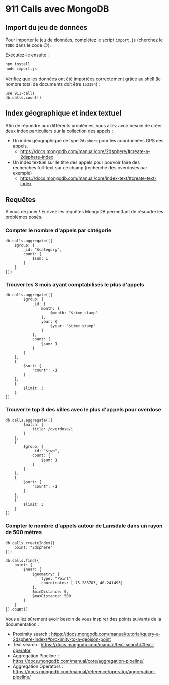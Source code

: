 # 911 Calls avec MongoDB

## Import du jeu de données

Pour importer le jeu de données, complétez le script `import.js` (cherchez le `TODO` dans le code :wink:).

Exécutez-le ensuite :

```bash
npm install
node import.js
```

Vérifiez que les données ont été importées correctement grâce au shell (le nombre total de documents doit être `153194`) :

```
use 911-calls
db.calls.count()
```

## Index géographique et index textuel

Afin de répondre aux différents problèmes, vous allez avoir besoin de créer deux index particuliers sur la collection des appels :

* Un index géographique de type `2dsphere` pour les coordonnées GPS des appels.
  * https://docs.mongodb.com/manual/core/2dsphere/#create-a-2dsphere-index
* Un index textuel sur le titre des appels pour pouvoir faire des recherches full-text sur ce champ (recherche des overdoses par exemple)
  * https://docs.mongodb.com/manual/core/index-text/#create-text-index

## Requêtes

À vous de jouer ! Écrivez les requêtes MongoDB permettant de résoudre les problèmes posés.


### Compter le nombre d'appels par catégorie
```
db.calls.aggregate([{
    $group: {
        _id: "$category",
        count: {
            $sum: 1
        }
    }
}])
```


### Trouver les 3 mois ayant comptabilisés le plus d'appels
```
db.calls.aggregate([{
        $group: {
            _id: {
                month: {
                    $month: "$time_stamp"
                },
                year: {
                    $year: "$time_stamp"
                }
            },
            count: {
                $sum: 1
            }
        }
    },
    {
        $sort: {
            "count": -1
        }
    },
    {
        $limit: 3
    }
])
```


### Trouver le top 3 des villes avec le plus d'appels pour overdose
```
db.calls.aggregate([{
        $match: {
            title: /overdose/i
        }
    },
    {
        $group: {
            _id: "$twp",
            count: {
                $sum: 1
            }
        }
    },
    {
        $sort: {
            "count": -1
        }
    },
    {
        $limit: 3
    }
])
```


### Compter le nombre d'appels autour de Lansdale dans un rayon de 500 mètres
```
db.calls.createIndex({
    point: "2dsphere"
});
```


```
db.calls.find({
    point: {
        $near: {
            $geometry: {
                type: "Point",
                coordinates: [-75.283783, 40.241493]
            },
            $minDistance: 0,
            $maxDistance: 500
        }
    }
}).count()
```


Vous allez sûrement avoir besoin de vous inspirer des points suivants de la documentation :

* Proximity search : https://docs.mongodb.com/manual/tutorial/query-a-2dsphere-index/#proximity-to-a-geojson-point
* Text search : https://docs.mongodb.com/manual/text-search/#text-operator
* Aggregation Pipeline : https://docs.mongodb.com/manual/core/aggregation-pipeline/
* Aggregation Operators : https://docs.mongodb.com/manual/reference/operator/aggregation-pipeline/
